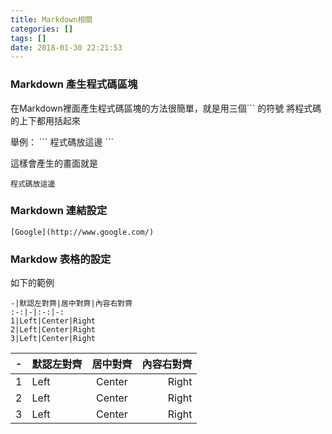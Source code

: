 ```yaml
---
title: Markdown相關
categories: []
tags: []
date: 2018-01-30 22:21:53
---
```


### Markdown 產生程式碼區塊
在Markdown裡面產生程式碼區塊的方法很簡單，就是用三個\`\`\` 的符號
將程式碼的上下都用括起來

舉例：
 \`\`\`
程式碼放這邊
 \`\`\`

這樣會產生的畫面就是
```
程式碼放這邊
```
### Markdown 連結設定

```
[Google](http://www.google.com/)
```
### Markdow 表格的設定
如下的範例
```
-|默認左對齊|居中對齊|內容右對齊
:-:|-|:-:|-:
1|Left|Center|Right
2|Left|Center|Right
3|Left|Center|Right
```
-|默認左對齊|居中對齊|內容右對齊
:-:|-|:-:|-:
1|Left|Center|Right
2|Left|Center|Right
3|Left|Center|Right
